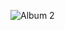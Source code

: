 ![Album 2](https://user-images.githubusercontent.com/98634205/175205935-f5a9e87a-2104-4cbf-88b9-913426245813.png)

